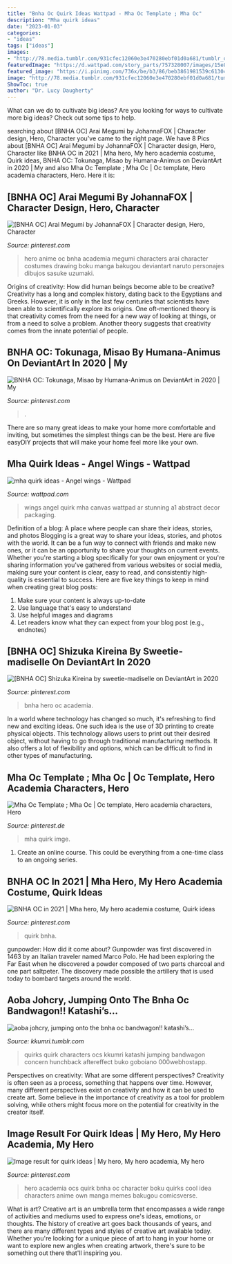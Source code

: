 ```yaml
---
title: "Bnha Oc Quirk Ideas Wattpad - Mha Oc Template ; Mha Oc"
description: "Mha quirk ideas"
date: "2023-01-03"
categories:
- "ideas"
tags: ["ideas"]
images:
- "http://78.media.tumblr.com/931cfec12060e3e470280ebf01d0a681/tumblr_osq5tkcxBy1tw6vhxo2_1280.png"
featuredImage: "https://d.wattpad.com/story_parts/757328007/images/15e82811df6d9f56683781020852.jpg"
featured_image: "https://i.pinimg.com/736x/be/b3/86/beb3861981539c613040002c0141f569.jpg"
image: "http://78.media.tumblr.com/931cfec12060e3e470280ebf01d0a681/tumblr_osq5tkcxBy1tw6vhxo2_1280.png"
ShowToc: true
author: "Dr. Lucy Daugherty"
---
```



What can we do to cultivate big ideas?
Are you looking for ways to cultivate more big ideas? Check out some tips to help.

	

		
searching about [BNHA OC] Arai Megumi by JohannaFOX | Character design, Hero, Character you've came to the right page. We have 8 Pics about [BNHA OC] Arai Megumi by JohannaFOX | Character design, Hero, Character like BNHA OC in 2021 | Mha hero, My hero academia costume, Quirk ideas, BNHA OC: Tokunaga, Misao by Humana-Animus on DeviantArt in 2020 | My and also Mha Oc Template ; Mha Oc | Oc template, Hero academia characters, Hero. Here it is:
		
    
## [BNHA OC] Arai Megumi By JohannaFOX | Character Design, Hero, Character

<img loading=lazy src="https://i.pinimg.com/736x/be/b3/86/beb3861981539c613040002c0141f569.jpg" onerror="this.onerror=null;this.src='https://tse4.mm.bing.net/th?id=OIP.own12QPnvU1vmo7Bo8hW1QHaFF&amp;pid=15.1';" alt="[BNHA OC] Arai Megumi by JohannaFOX | Character design, Hero, Character">

_Source: pinterest.com_

>hero anime oc bnha academia megumi characters arai character costumes drawing boku manga bakugou deviantart naruto personajes dibujos sasuke uzumaki. 

	

Origins of creativity: How did human beings become able to be creative?
Creativity has a long and complex history, dating back to the Egyptians and Greeks. However, it is only in the last few centuries that scientists have been able to scientifically explore its origins. One oft-mentioned theory is that creativity comes from the need for a new way of looking at things, or from a need to solve a problem. Another theory suggests that creativity comes from the innate potential of people.

    
## BNHA OC: Tokunaga, Misao By Humana-Animus On DeviantArt In 2020 | My

<img loading=lazy src="https://i.pinimg.com/736x/a9/e0/64/a9e0648879c9b048dcc0b3b5851298c2.jpg" onerror="this.onerror=null;this.src='https://tse2.mm.bing.net/th?id=OIP.6gKLx3XA8osOWy_w1WrL3AHaEM&amp;pid=15.1';" alt="BNHA OC: Tokunaga, Misao by Humana-Animus on DeviantArt in 2020 | My">

_Source: pinterest.com_

>. 

	

There are so many great ideas to make your home more comfortable and inviting, but sometimes the simplest things can be the best. Here are five easyDIY projects that will make your home feel more like your own.

    
## Mha Quirk Ideas - Angel Wings - Wattpad

<img loading=lazy src="https://d.wattpad.com/story_parts/757328007/images/15e82811df6d9f56683781020852.jpg" onerror="this.onerror=null;this.src='https://tse2.mm.bing.net/th?id=OIP.IJ1f2N8bK_dWJ6gyqiD6OQHaE7&amp;pid=15.1';" alt="mha quirk ideas - Angel wings - Wattpad">

_Source: wattpad.com_

>wings angel quirk mha canvas wattpad ar stunning a1 abstract decor packaging. 

	

Definition of a blog: A place where people can share their ideas, stories, and photos
Blogging is a great way to share your ideas, stories, and photos with the world. It can be a fun way to connect with friends and make new ones, or it can be an opportunity to share your thoughts on current events. Whether you're starting a blog specifically for your own enjoyment or you're sharing information you've gathered from various websites or social media, making sure your content is clear, easy to read, and consistently high-quality is essential to success. Here are five key things to keep in mind when creating great blog posts: 
1. Make sure your content is always up-to-date 
2. Use language that's easy to understand 
3. Use helpful images and diagrams 
4. Let readers know what they can expect from your blog post (e.g., endnotes) 

    
## [BNHA OC] Shizuka Kireina By Sweetie-madiselle On DeviantArt In 2020

<img loading=lazy src="https://i.pinimg.com/736x/ce/1f/12/ce1f12218f8abc0db54d0e1f49c6f0d9.jpg" onerror="this.onerror=null;this.src='https://tse3.mm.bing.net/th?id=OIP.FBiyOeP4do2FOqqJnrcifgHaEM&amp;pid=15.1';" alt="[BNHA OC] Shizuka Kireina by sweetie-madiselle on DeviantArt in 2020">

_Source: pinterest.com_

>bnha hero oc academia. 

	

In a world where technology has changed so much, it's refreshing to find new and exciting ideas. One such idea is the use of 3D printing to create physical objects. This technology allows users to print out their desired object, without having to go through traditional manufacturing methods. It also offers a lot of flexibility and options, which can be difficult to find in other types of manufacturing.

    
## Mha Oc Template ; Mha Oc | Oc Template, Hero Academia Characters, Hero

<img loading=lazy src="https://i.pinimg.com/736x/06/ff/16/06ff16e639aba1b98ee059df268690f7.jpg" onerror="this.onerror=null;this.src='https://tse1.mm.bing.net/th?id=OIP.J39ZTLZqFXdpyeB5PHsslgHaE7&amp;pid=15.1';" alt="Mha Oc Template ; Mha Oc | Oc template, Hero academia characters, Hero">

_Source: pinterest.de_

>mha quirk imge. 

	

1. Create an online course. This could be everything from a one-time class to an ongoing series.

    
## BNHA OC In 2021 | Mha Hero, My Hero Academia Costume, Quirk Ideas

<img loading=lazy src="https://i.pinimg.com/736x/28/cd/67/28cd6791a4cf9f9f43100dc9d23535cb.jpg" onerror="this.onerror=null;this.src='https://tse1.mm.bing.net/th?id=OIP.PSIurFg256dwVIV800HXSwHaJI&amp;pid=15.1';" alt="BNHA OC in 2021 | Mha hero, My hero academia costume, Quirk ideas">

_Source: pinterest.com_

>quirk bnha. 

	

gunpowder: How did it come about?
Gunpowder was first discovered in 1463 by an Italian traveler named Marco Polo. He had been exploring the Far East when he discovered a powder composed of two parts charcoal and one part saltpeter. The discovery made possible the artillery that is used today to bombard targets around the world.

    
## Aoba Johcry, Jumping Onto The Bnha Oc Bandwagon!! Katashi’s...

<img loading=lazy src="http://78.media.tumblr.com/931cfec12060e3e470280ebf01d0a681/tumblr_osq5tkcxBy1tw6vhxo2_1280.png" onerror="this.onerror=null;this.src='https://tse3.mm.bing.net/th?id=OIP.DFuwJZQ2v2BN6au3LjCiGAHaNK&amp;pid=15.1';" alt="aoba johcry, jumping onto the bnha oc bandwagon!! katashi’s...">

_Source: kkumri.tumblr.com_

>quirks quirk characters ocs kkumri katashi jumping bandwagon concern hunchback aftereffect buko goboiano 000webhostapp. 

	

Perspectives on creativity: What are some different perspectives?
Creativity is often seen as a process, something that happens over time. However, many different perspectives exist on creativity and how it can be used to create art. Some believe in the importance of creativity as a tool for problem solving, while others might focus more on the potential for creativity in the creator itself.

    
## Image Result For Quirk Ideas | My Hero, My Hero Academia, My Hero

<img loading=lazy src="https://i.pinimg.com/736x/88/7f/74/887f7435d11cd4c8981117ee93c982b9.jpg" onerror="this.onerror=null;this.src='https://tse2.mm.bing.net/th?id=OIP.gmQLptp5dbk_2PH6pyTWhwHaFj&amp;pid=15.1';" alt="Image result for quirk ideas | My hero, My hero academia, My hero">

_Source: pinterest.com_

>hero academia ocs quirk bnha oc character boku quirks cool idea characters anime own manga memes bakugou comicsverse. 

	

What is art?
Creative art is an umbrella term that encompasses a wide range of activities and mediums used to express one's ideas, emotions, or thoughts. The history of creative art goes back thousands of years, and there are many different types and styles of creative art available today. Whether you're looking for a unique piece of art to hang in your home or want to explore new angles when creating artwork, there's sure to be something out there that'll inspiring you.


